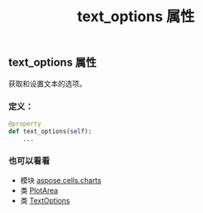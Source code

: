 ﻿---
title: text_options 属性
second_title: Aspose.Cells for Python via .NET API 参考文献
description:
type: docs
weight: 250
url: /zh/python-net/aspose.cells.charts/plotarea/text_options/
is_root: false
---
## text_options 属性

获取和设置文本的选项。
### 定义：
```python
@property
def text_options(self):
    ...
```

### 也可以看看
* 模块 [aspose.cells.charts](../../)
* 类 [PlotArea](/cells/zh/python-net/aspose.cells.charts/plotarea)
* 类 [TextOptions](/cells/zh/python-net/aspose.cells.drawing.texts/textoptions)
